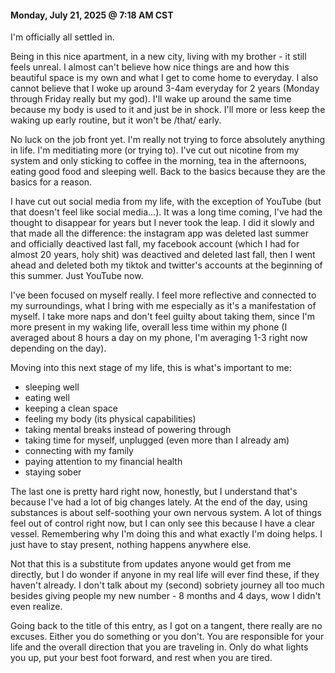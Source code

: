 #### Monday, July 21, 2025 @ 7:18 AM CST

I'm officially all settled in. 

Being in this nice apartment, in a new city, living with my brother - it still feels unreal. I almost can't believe how nice things are and how this beautiful space is my own and what I get to come home to everyday. I also cannot believe that I woke up around 3-4am everyday for 2 years (Monday through Friday really but my god). I'll wake up around the same time because my body is used to it and just be in shock. I'll more or less keep the waking up early routine, but it won't be /that/ early.

No luck on the job front yet. I'm really not trying to force absolutely anything in life. I'm meditiating more (or trying to). I've cut out nicotine from my system and only sticking to coffee in the morning, tea in the afternoons, eating good food and sleeping well. Back to the basics because they are the basics for a reason. 

I have cut out social media from my life, with the exception of YouTube (but that doesn't feel like social media...). It was a long time coming, I've had the thought to disappear for years but I never took the leap. I did it slowly and that made all the difference: the instagram app was deleted last summer and officially deactived last fall, my facebook account (which I had for almost 20 years, holy shit) was deactived and deleted last fall, then I went ahead and deleted both my tiktok and twitter's accounts at the beginning of this summer. Just YouTube now. 

I've been focused on myself really. I feel more reflective and connected to my surroundings, what I bring with me especially as it's a manifestation of myself. I take more naps and don't feel guilty about taking them, since I'm more present in my waking life, overall less time within my phone (I averaged about 8 hours a day on my phone, I'm averaging 1-3 right now depending on the day). 

Moving into this next stage of my life, this is what's important to me:
- sleeping well
- eating well
- keeping a clean space
- feeling my body (its physical capabilities)
- taking mental breaks instead of powering through
- taking time for myself, unplugged (even more than I already am)
- connecting with my family
- paying attention to my financial health
- staying sober

The last one is pretty hard right now, honestly, but I understand that's because I've had a lot of big changes lately. At the end of the day, using substances is about self-soothing your own nervous system. A lot of things feel out of control right now, but I can only see this because I have a clear vessel. Remembering why I'm doing this and what exactly I'm doing helps. I just have to stay present, nothing happens anywhere else. 

Not that this is a substitute from updates anyone would get from me directly, but I do wonder if anyone in my real life will ever find these, if they haven't already. I don't talk about my (second) sobriety journey all too much besides giving people my new number - 8 months and 4 days, wow I didn't even realize.

 Going back to the title of this entry, as I got on a tangent, there really are no excuses. Either you do something or you don't. You are responsible for your life and the overall direction that you are traveling in. Only do what lights you up, put your best foot forward, and rest when you are tired.
